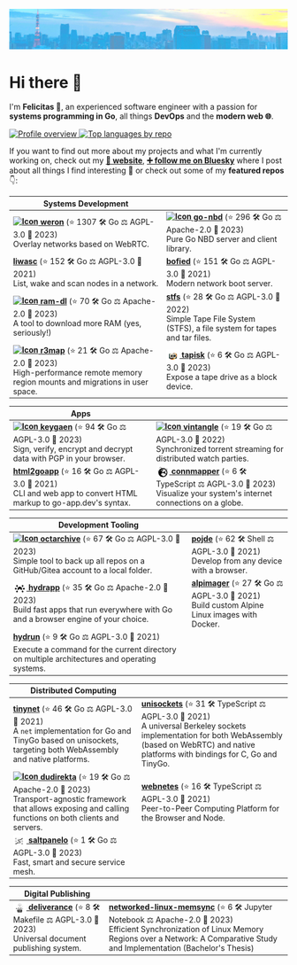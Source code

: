 ![Header of Tokyo with a blue tint](./docs/header.jpg)

# Hi there 👋

I'm **Felicitas 🌊**, an experienced software engineer with a passion for **systems programming in Go**, all things **DevOps** and the **modern web 🌐**.

<p>
<a display="inline" target="_blank" href="http://github-profile-summary-cards.vercel.app/api/cards/profile-details?username=pojntfx&theme=github">
    <img alt="Profile overview" src="http://github-profile-summary-cards.vercel.app/api/cards/profile-details?username=pojntfx&theme=github" height="160">
</a>

<a display="inline" target="_blank" href="http://github-profile-summary-cards.vercel.app/api/cards/repos-per-language?username=pojntfx&theme=github">
    <img alt="Top languages by repo" src="http://github-profile-summary-cards.vercel.app/api/cards/repos-per-language?username=pojntfx&theme=github" height="160">
</a>
</p>

If you want to find out more about my projects and what I'm currently working on, check out my **[🔗 website](https://felicitas.pojtinger.com/)**, **[➕ follow me on Bluesky](https://bsky.app/profile/felicitas.pojtinger.com)** where I post about all things I find interesting 🌌 or check out some of my **featured repos** 👇:

| **Systems Development**                                                                                                                                                                                                                                                                                                                 |                                                                                                                                                                                                                                                                                                         |
| --------------------------------------------------------------------------------------------------------------------------------------------------------------------------------------------------------------------------------------------------------------------------------------------------------------------------------------- | ------------------------------------------------------------------------------------------------------------------------------------------------------------------------------------------------------------------------------------------------------------------------------------------------------- |
| <a display="inline" target="_blank" href="https://github.com/pojntfx/weron"><b><img alt="Icon" src="https://raw.githubusercontent.com/pojntfx/weron/main/docs/icon-light.png" height="24" align="top"> weron</b></a> (⭐ 1307 🛠️ Go ⚖️ AGPL-3.0 📅 2023) <br>Overlay networks based on WebRTC.                                          | <a display="inline" target="_blank" href="https://github.com/pojntfx/go-nbd"><b><img alt="Icon" src="https://raw.githubusercontent.com/pojntfx/go-nbd/main/docs/icon-light.png" height="24" align="top"> go-nbd</b></a> (⭐ 296 🛠️ Go ⚖️ Apache-2.0 📅 2023) <br>Pure Go NBD server and client library. |
| <a display="inline" target="_blank" href="https://github.com/pojntfx/liwasc"><b>liwasc</b></a> (⭐ 152 🛠️ Go ⚖️ AGPL-3.0 📅 2021) <br>List, wake and scan nodes in a network.                                                                                                                                                           | <a display="inline" target="_blank" href="https://github.com/pojntfx/bofied"><b>bofied</b></a> (⭐ 151 🛠️ Go ⚖️ AGPL-3.0 📅 2021) <br>Modern network boot server.                                                                                                                                       |
| <a display="inline" target="_blank" href="https://github.com/pojntfx/ram-dl"><b><img alt="Icon" src="https://raw.githubusercontent.com/pojntfx/ram-dl/main/docs/icon-light.png" height="24" align="top"> ram-dl</b></a> (⭐ 70 🛠️ Go ⚖️ Apache-2.0 📅 2023) <br>A tool to download more RAM (yes, seriously!)                           | <a display="inline" target="_blank" href="https://github.com/pojntfx/stfs"><b>stfs</b></a> (⭐ 28 🛠️ Go ⚖️ AGPL-3.0 📅 2022) <br>Simple Tape File System (STFS), a file system for tapes and tar files.                                                                                                 |
| <a display="inline" target="_blank" href="https://github.com/pojntfx/r3map"><b><img alt="Icon" src="https://raw.githubusercontent.com/pojntfx/r3map/main/docs/icon-light.png" height="24" align="top"> r3map</b></a> (⭐ 21 🛠️ Go ⚖️ Apache-2.0 📅 2023) <br>High-performance remote memory region mounts and migrations in user space. | <a display="inline" target="_blank" href="https://github.com/pojntfx/tapisk"><b><img alt="Icon" src="https://raw.githubusercontent.com/pojntfx/tapisk/main/docs/icon-light.png" height="24" align="top"> tapisk</b></a> (⭐ 6 🛠️ Go ⚖️ AGPL-3.0 📅 2023) <br>Expose a tape drive as a block device.     |

| **Apps**                                                                                                                                                                                                                                                                                                                          |                                                                                                                                                                                                                                                                                                                                               |
| --------------------------------------------------------------------------------------------------------------------------------------------------------------------------------------------------------------------------------------------------------------------------------------------------------------------------------- | --------------------------------------------------------------------------------------------------------------------------------------------------------------------------------------------------------------------------------------------------------------------------------------------------------------------------------------------- |
| <a display="inline" target="_blank" href="https://github.com/pojntfx/keygaen"><b><img alt="Icon" src="https://raw.githubusercontent.com/pojntfx/keygaen/main/docs/icon-light.png" height="24" align="top"> keygaen</b></a> (⭐ 94 🛠️ Go ⚖️ AGPL-3.0 📅 2023) <br>Sign, verify, encrypt and decrypt data with PGP in your browser. | <a display="inline" target="_blank" href="https://github.com/pojntfx/vintangle"><b><img alt="Icon" src="https://raw.githubusercontent.com/pojntfx/vintangle/main/docs/icon-light.png" height="24" align="top"> vintangle</b></a> (⭐ 19 🛠️ Go ⚖️ AGPL-3.0 📅 2022) <br>Synchronized torrent streaming for distributed watch parties.          |
| <a display="inline" target="_blank" href="https://github.com/pojntfx/html2goapp"><b>html2goapp</b></a> (⭐ 16 🛠️ Go ⚖️ AGPL-3.0 📅 2021) <br>CLI and web app to convert HTML markup to go-app.dev&#39;s syntax.                                                                                                                   | <a display="inline" target="_blank" href="https://github.com/pojntfx/connmapper"><b><img alt="Icon" src="https://raw.githubusercontent.com/pojntfx/connmapper/main/docs/icon-light.png" height="24" align="top"> connmapper</b></a> (⭐ 6 🛠️ TypeScript ⚖️ AGPL-3.0 📅 2023) <br>Visualize your system&#39;s internet connections on a globe. |

| **Development Tooling**                                                                                                                                                                                                                                                                                                                                 |                                                                                                                                                                                          |
| ------------------------------------------------------------------------------------------------------------------------------------------------------------------------------------------------------------------------------------------------------------------------------------------------------------------------------------------------------- | ---------------------------------------------------------------------------------------------------------------------------------------------------------------------------------------- |
| <a display="inline" target="_blank" href="https://github.com/pojntfx/octarchive"><b><img alt="Icon" src="https://raw.githubusercontent.com/pojntfx/octarchive/main/docs/icon-light.png" height="24" align="top"> octarchive</b></a> (⭐ 67 🛠️ Go ⚖️ AGPL-3.0 📅 2023) <br>Simple tool to back up all repos on a GitHub/Gitea account to a local folder. | <a display="inline" target="_blank" href="https://github.com/pojntfx/pojde"><b>pojde</b></a> (⭐ 62 🛠️ Shell ⚖️ AGPL-3.0 📅 2021) <br>Develop from any device with a browser.            |
| <a display="inline" target="_blank" href="https://github.com/pojntfx/hydrapp"><b><img alt="Icon" src="https://raw.githubusercontent.com/pojntfx/hydrapp/main/docs/icon-light.png" height="24" align="top"> hydrapp</b></a> (⭐ 35 🛠️ Go ⚖️ Apache-2.0 📅 2023) <br>Build fast apps that run everywhere with Go and a browser engine of your choice.     | <a display="inline" target="_blank" href="https://github.com/pojntfx/alpimager"><b>alpimager</b></a> (⭐ 27 🛠️ Go ⚖️ AGPL-3.0 📅 2021) <br>Build custom Alpine Linux images with Docker. |
| <a display="inline" target="_blank" href="https://github.com/pojntfx/hydrun"><b>hydrun</b></a> (⭐ 9 🛠️ Go ⚖️ AGPL-3.0 📅 2021) <br>Execute a command for the current directory on multiple architectures and operating systems.                                                                                                                        |

| **Distributed Computing**                                                                                                                                                                                                                                                                                                                                                     |                                                                                                                                                                                                                                                                                                  |
| ----------------------------------------------------------------------------------------------------------------------------------------------------------------------------------------------------------------------------------------------------------------------------------------------------------------------------------------------------------------------------- | ------------------------------------------------------------------------------------------------------------------------------------------------------------------------------------------------------------------------------------------------------------------------------------------------ |
| <a display="inline" target="_blank" href="https://github.com/pojntfx/tinynet"><b>tinynet</b></a> (⭐ 46 🛠️ Go ⚖️ AGPL-3.0 📅 2021) <br>A `net` implementation for Go and TinyGo based on unisockets, targeting both WebAssembly and native platforms.                                                                                                                         | <a display="inline" target="_blank" href="https://github.com/pojntfx/unisockets"><b>unisockets</b></a> (⭐ 31 🛠️ TypeScript ⚖️ AGPL-3.0 📅 2021) <br>A universal Berkeley sockets implementation for both WebAssembly (based on WebRTC) and native platforms with bindings for C, Go and TinyGo. |
| <a display="inline" target="_blank" href="https://github.com/pojntfx/dudirekta"><b><img alt="Icon" src="https://raw.githubusercontent.com/pojntfx/dudirekta/main/docs/icon-light.png" height="24" align="top"> dudirekta</b></a> (⭐ 19 🛠️ Go ⚖️ Apache-2.0 📅 2023) <br>Transport-agnostic framework that allows exposing and calling functions on both clients and servers. | <a display="inline" target="_blank" href="https://github.com/pojntfx/webnetes"><b>webnetes</b></a> (⭐ 16 🛠️ TypeScript ⚖️ AGPL-3.0 📅 2021) <br>Peer-to-Peer Computing Platform for the Browser and Node.                                                                                       |
| <a display="inline" target="_blank" href="https://github.com/pojntfx/saltpanelo"><b><img alt="Icon" src="https://raw.githubusercontent.com/pojntfx/saltpanelo/main/docs/icon-light.png" height="24" align="top"> saltpanelo</b></a> (⭐ 1 🛠️ Go ⚖️ AGPL-3.0 📅 2023) <br>Fast, smart and secure service mesh.                                                                 |

| **Digital Publishing**                                                                                                                                                                                                                                                                                                  |                                                                                                                                                                                                                                                                                                                        |
| ----------------------------------------------------------------------------------------------------------------------------------------------------------------------------------------------------------------------------------------------------------------------------------------------------------------------- | ---------------------------------------------------------------------------------------------------------------------------------------------------------------------------------------------------------------------------------------------------------------------------------------------------------------------- |
| <a display="inline" target="_blank" href="https://github.com/pojntfx/deliverance"><b><img alt="Icon" src="https://raw.githubusercontent.com/pojntfx/deliverance/main/docs/icon-light.png" height="24" align="top"> deliverance</b></a> (⭐ 8 🛠️ Makefile ⚖️ AGPL-3.0 📅 2023) <br>Universal document publishing system. | <a display="inline" target="_blank" href="https://github.com/pojntfx/networked-linux-memsync"><b>networked-linux-memsync</b></a> (⭐ 6 🛠️ Jupyter Notebook ⚖️ Apache-2.0 📅 2023) <br>Efficient Synchronization of Linux Memory Regions over a Network: A Comparative Study and Implementation (Bachelor&#39;s Thesis) |
